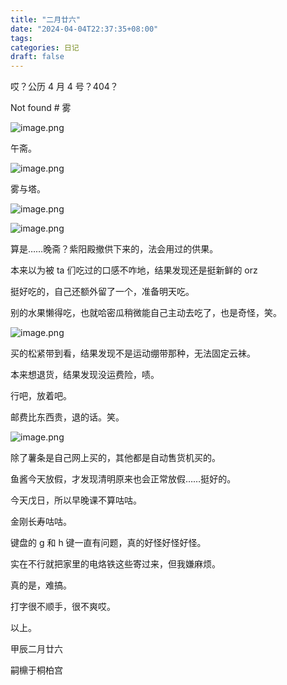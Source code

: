 ```yaml
---
title: "二月廿六"
date: "2024-04-04T22:37:35+08:00"
tags: 
categories: 日记
draft: false
---
```

哎？公历 4 月 4 号？404？

Not found # 雾

![image.png](https://cdn.jsdelivr.net/gh/luo029/blogimage@main/24%200404%202228%2051.png)

午斋。

![image.png](https://cdn.jsdelivr.net/gh/luo029/blogimage@main/24%200404%202232%2017.png)

雾与塔。

![image.png](https://cdn.jsdelivr.net/gh/luo029/blogimage@main/24%200404%202232%2044.png)

![image.png](https://cdn.jsdelivr.net/gh/luo029/blogimage@main/24%200404%202232%2050.png)

算是……晚斋？紫阳殿撤供下来的，法会用过的供果。

本来以为被 ta 们吃过的口感不咋地，结果发现还是挺新鲜的 orz

挺好吃的，自己还额外留了一个，准备明天吃。

别的水果懒得吃，也就哈密瓜稍微能自己主动去吃了，也是奇怪，笑。

![image.png](https://cdn.jsdelivr.net/gh/luo029/blogimage@main/24%200404%202234%2030.png)

买的松紧带到看，结果发现不是运动绷带那种，无法固定云袜。

本来想退货，结果发现没运费险，啧。

行吧，放着吧。

邮费比东西贵，退的话。笑。

![image.png](https://cdn.jsdelivr.net/gh/luo029/blogimage@main/24%200404%202235%2022.png)

除了薯条是自己网上买的，其他都是自动售货机买的。

鱼酱今天放假，才发现清明原来也会正常放假……挺好的。

今天戊日，所以早晚课不算咕咕。

金刚长寿咕咕。

键盘的 g 和 h 键一直有问题，真的好怪好怪好怪。

实在不行就把家里的电烙铁这些寄过来，但我嫌麻烦。

真的是，难搞。

打字很不顺手，很不爽哎。

以上。

甲辰二月廿六

嗣檙于桐柏宫